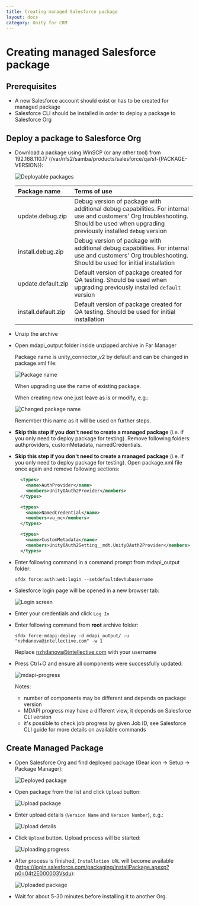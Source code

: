 ```yaml
---
title: Creating managed Salesforce package
layout: docs
category: Unity for CRM
---
```

# Creating managed Salesforce package

## Prerequisites

- A new Salesforce account should exist or has to be created for managed package
- Salesforce CLI should be installed in order to deploy a package to Salesforce Org

## Deploy a package to Salesforce Org

- Download a package using WinSCP (or any other tool) from 192.168.110.17 
(/var/nfs2/samba/products/salesforce/qa/sf-{PACKAGE-VERSION}):

    ![Deployable packages](./creating-managed-package/images/deployable-packages.png)

	| Package name       | Terms of use          |
	|:-------------------|:------------------------------------------|
	| update.debug.zip   | Debug version of package with additional debug capabilities. For internal use and customers' Org troubleshooting. Should be used when upgrading previously installed `debug` version |
	| install.debug.zip  | Debug version of package with additional debug capabilities. For internal use and customers' Org troubleshooting. Should be used for initial installation |
	| update.default.zip | Default version of package created for QA testing. Should be used when upgrading previously installed `default` version |
	| install.default.zip| Default version of package created for QA testing. Should be used for initial installation |
	
- Unzip the archive

- Open mdapi_output folder inside unzipped archive in Far Manager

    Package name is unity_connector_v2 by default and can be changed in package.xml file:
    
    ![Package name](./creating-managed-package/images/package-name.png)
    
    When upgrading use the name of existing package.
    
    When creating new one just leave as is or modify, e.g.:
    
     ![Changed package name](./creating-managed-package/images/changed-package-name.png)
     
     Remember this name as it will be used on further steps.

- **Skip this step if you don't need to create a managed package** (i.e. if you only need to deploy package for testing).
Remove following folders: authproviders, customMetadata, namedCredentials. 

- **Skip this step if you don't need to create a managed package** (i.e. if you only need to deploy package for testing). 
Open package.xml file once again and remove following sections:

    ```xml
      <types>
        <name>AuthProvider</name>
        <members>UnityOAuth2Provider</members>
      </types>
    ```
    
    ```xml
      <types>
        <name>NamedCredential</name>
        <members>vu_nc</members>
      </types>
    ```
    
    ```xml
      <types>
        <name>CustomMetadata</name>
        <members>UnityOAuth2Setting__mdt.UnityOAuth2Provider</members>
      </types>
    ```

- Enter following command in a command prompt from mdapi_output folder:

    ```text
    sfdx force:auth:web:login --setdefaultdevhubusername
    ```

- Salesforce login page will be opened in a new browser tab:

    ![Login screen](./creating-managed-package/images/login-screen.png)
 
- Enter your credentials and click `Log In`

- Enter following command from **root** archive folder:

    ```text
    sfdx force:mdapi:deploy -d mdapi_output/ -u "nzhdanova@intellective.com" -w 1
    ``` 

    Replace nzhdanova@intellective.com with your username 

- Press Ctrl+O and ensure all components were successfully updated:

    ![mdapi-progress](./creating-managed-package/images/mdapi-progress.png)

    Notes: 
    - number of components may be different and depends on package version 
    - MDAPI progress may have a different view, it depends on Salesforce CLI version
    - it's possible to check job progress by given Job ID, see Salesforce CLI guide for more details on available commands
    
## Create Managed Package
    
- Open Salesforce Org and find deployed package (Gear icon -> Setup -> Package Manager):

    ![Deployed package](./creating-managed-package/images/deployed-package.png)
    
- Open package from the list and click `Upload` button:

    ![Upload package](./creating-managed-package/images/upload-package.png)

- Enter upload details (`Version Name` and `Version Number`), e.g.:

    ![Upload details](./creating-managed-package/images/upload-details.png)
    
- Click `Upload` button. Upload process will be started:

    ![Uploading progress](./creating-managed-package/images/uploading-progress.png)
    
- After process is finished, `Installation URL` will become available (https://login.salesforce.com/packaging/installPackage.apexp?p0=04t2E000003Vsdu):

    ![Uploaded package](./creating-managed-package/images/uploaded-package.png)

- Wait for about 5-30 minutes before installing it to another Org.